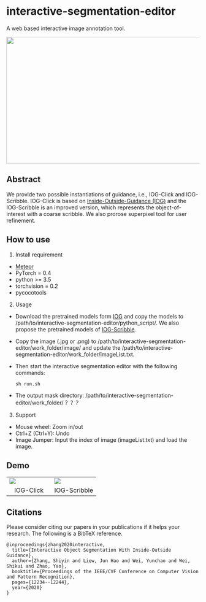# interactive-segmentation-editor
A web based interactive image annotation tool. 

<div>
<img src="https://raw.githubusercontent.com/KunyangHan/interactive-segmentation-editor/master/doc/sheep.png" height="330" width="700" >
</div>
 
 
## Abstract
We provide two possible instantiations of guidance, i.e., IOG-Click and IOG-Scribble. IOG-Click is based on [Inside-Outside-Guidance (IOG)](http://openaccess.thecvf.com/content_CVPR_2020/papers/Zhang_Interactive_Object_Segmentation_With_Inside-Outside_Guidance_CVPR_2020_paper.pdf) and the IOG-Scribble is an improved version, which represents the object-of-interest with a coarse scribble. We also prorose superpixel tool for user refinement.

## How to use
1. Install requirement  
  - [Meteor](http://www.meteor.com/install)
  - PyTorch = 0.4
  - python >= 3.5
  - torchvision = 0.2
  - pycocotools

2. Usage
  - Download the pretrained models form [IOG](https://github.com/shiyinzhang/Inside-Outside-Guidance) and copy the models to /path/to/interactive-segmentation-editor/python_script/. We also propose the pretrained models of [IOG-Scribble](https://). 
  - Copy the image (.jpg or .png) to /path/to/interactive-segmentation-editor/work_folder/image/ and update the /path/to/interactive-segmentation-editor/work_folder/imageList.txt.
  - Then start the interactive segmentation editor with the following commands:
 
	```
	sh run.sh
	```
  - The output mask directory: /path/to/interactive-segmentation-editor/work_folder/？？？

3. Support
  - Mouse wheel: Zoom in/out
  - Ctrl+Z (Ctrl+Y): Undo 
  - Image Jumper: Input the index of image (imageList.txt) and load the image.
  
## Demo

<table>
    <tr>
        <td width="50%">
	<img src="https://raw.githubusercontent.com/KunyangHan/interactive-segmentation-editor/master/doc/IOG-Click.gif"/>
        </td>   
        <td width="50%">
	<img src="https://raw.githubusercontent.com/KunyangHan/interactive-segmentation-editor/master/doc/IOG-Scribble.gif"/>
        </td> 
    </tr>
    <tr>
        <td width="50%" align="center">
	IOG-Click
        </td>   
        <td width="50%" align="center">
	IOG-Scribble
        </td> 
    </tr>
</table>

## Citations
Please consider citing our papers in your publications if it helps your research. The following is a BibTeX reference.

    @inproceedings{zhang2020interactive,
      title={Interactive Object Segmentation With Inside-Outside Guidance},
      author={Zhang, Shiyin and Liew, Jun Hao and Wei, Yunchao and Wei, Shikui and Zhao, Yao},
      booktitle={Proceedings of the IEEE/CVF Conference on Computer Vision and Pattern Recognition},
      pages={12234--12244},
      year={2020}
    }
